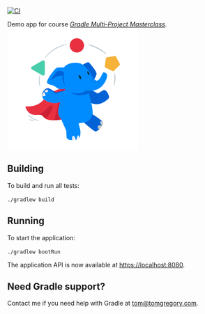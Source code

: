 [![CI](https://github.com/tkgregory/gradle-multi-project-masterclass/actions/workflows/gradle.yml/badge.svg)](https://github.com/tkgregory/gradle-multi-project-masterclass/actions/workflows/gradle.yml)

Demo app for course *[Gradle Multi-Project Masterclass](https://learn.tomgregory.com/courses/gradle-multi-project-masterclass)*.
[<img src="juggling elephant.png" width="300" align="left"/>](https://learn.tomgregory.com/courses/gradle-multi-project-masterclass)

<br clear="left"/>

## Building

To build and run all tests:

`./gradlew build`

## Running

To start the application:

`./gradlew bootRun`

The application API is now available at [https://localhost:8080](https://localhost:8080).

## Need Gradle support?
Contact me if you need help with Gradle at [tom@tomgregory.com](mailto:tom@tomgregory.com).